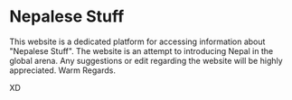 # Nepalese Stuff

This website is a dedicated platform for accessing information about "Nepalese Stuff". The website is an attempt to introducing Nepal in the global arena.
Any suggestions or edit regarding the website will be highly appreciated. Warm Regards.

XD
